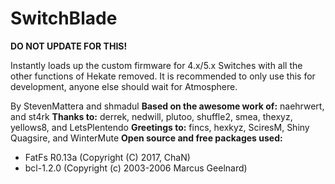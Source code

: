 # SwitchBlade

**DO NOT UPDATE FOR THIS!**

Instantly loads up the custom firmware for 4.x/5.x Switches with all the other functions of Hekate removed. It is recommended to only use this for development, anyone else should wait for Atmosphere.

By StevenMattera and shmadul
**Based on the awesome work of:** naehrwert, and st4rk
**Thanks to:** derrek, nedwill, plutoo, shuffle2, smea, thexyz, yellows8, and LetsPlentendo
**Greetings to:** fincs, hexkyz, SciresM, Shiny Quagsire, and WinterMute
**Open source and free packages used:**
* FatFs R0.13a (Copyright (C) 2017, ChaN)
* bcl-1.2.0 (Copyright (c) 2003-2006 Marcus Geelnard)

